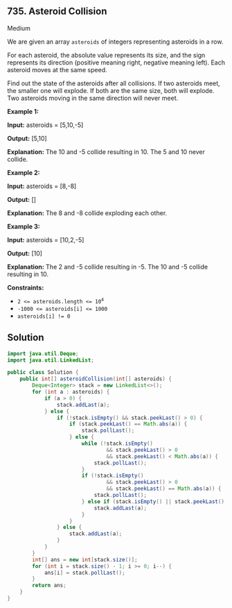 ## 735\. Asteroid Collision

Medium

We are given an array `asteroids` of integers representing asteroids in a row.

For each asteroid, the absolute value represents its size, and the sign represents its direction (positive meaning right, negative meaning left). Each asteroid moves at the same speed.

Find out the state of the asteroids after all collisions. If two asteroids meet, the smaller one will explode. If both are the same size, both will explode. Two asteroids moving in the same direction will never meet.

**Example 1:**

**Input:** asteroids = [5,10,-5]

**Output:** [5,10]

**Explanation:** The 10 and -5 collide resulting in 10. The 5 and 10 never collide.

**Example 2:**

**Input:** asteroids = [8,-8]

**Output:** []

**Explanation:** The 8 and -8 collide exploding each other.

**Example 3:**

**Input:** asteroids = [10,2,-5]

**Output:** [10]

**Explanation:** The 2 and -5 collide resulting in -5. The 10 and -5 collide resulting in 10.

**Constraints:**

*   <code>2 <= asteroids.length <= 10<sup>4</sup></code>
*   `-1000 <= asteroids[i] <= 1000`
*   `asteroids[i] != 0`

## Solution

```java
import java.util.Deque;
import java.util.LinkedList;

public class Solution {
    public int[] asteroidCollision(int[] asteroids) {
        Deque<Integer> stack = new LinkedList<>();
        for (int a : asteroids) {
            if (a > 0) {
                stack.addLast(a);
            } else {
                if (!stack.isEmpty() && stack.peekLast() > 0) {
                    if (stack.peekLast() == Math.abs(a)) {
                        stack.pollLast();
                    } else {
                        while (!stack.isEmpty()
                                && stack.peekLast() > 0
                                && stack.peekLast() < Math.abs(a)) {
                            stack.pollLast();
                        }
                        if (!stack.isEmpty()
                                && stack.peekLast() > 0
                                && stack.peekLast() == Math.abs(a)) {
                            stack.pollLast();
                        } else if (stack.isEmpty() || stack.peekLast() < 0) {
                            stack.addLast(a);
                        }
                    }
                } else {
                    stack.addLast(a);
                }
            }
        }
        int[] ans = new int[stack.size()];
        for (int i = stack.size() - 1; i >= 0; i--) {
            ans[i] = stack.pollLast();
        }
        return ans;
    }
}
```